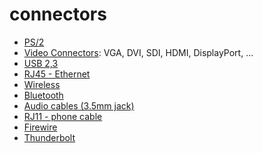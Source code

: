 # connectors


* [PS/2](https://en.wikipedia.org/wiki/PS/2_port)
* [Video Connectors](https://en.wikipedia.org/wiki/List_of_video_connectors): VGA, DVI, SDI, HDMI, DisplayPort, ...
* [USB 2,3](https://en.wikipedia.org/wiki/USB)
* [RJ45 - Ethernet](https://en.wikipedia.org/wiki/RJ45_(computers))
* [Wireless](https://en.wikipedia.org/wiki/Wi-Fi)
* [Bluetooth](https://en.wikipedia.org/wiki/Bluetooth)
* [Audio cables (3.5mm jack)](https://en.wikipedia.org/wiki/Phone_connector_(audio))
* [RJ11 - phone cable](https://en.wikipedia.org/wiki/RJ11)
* [Firewire](https://en.wikipedia.org/wiki/IEEE_1394)
* [Thunderbolt](https://en.wikipedia.org/wiki/Thunderbolt_(interface))


